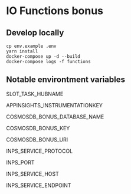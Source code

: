 # IO Functions bonus

## Develop locally

```shell
cp env.example .env
yarn install
docker-compose up -d --build
docker-compose logs -f functions
```

## Notable environtment variables

SLOT_TASK_HUBNAME

APPINSIGHTS_INSTRUMENTATIONKEY

COSMOSDB_BONUS_DATABASE_NAME

COSMOSDB_BONUS_KEY

COSMOSDB_BONUS_URI

INPS_SERVICE_PROTOCOL

INPS_PORT

INPS_SERVICE_HOST

INPS_SERVICE_ENDPOINT
